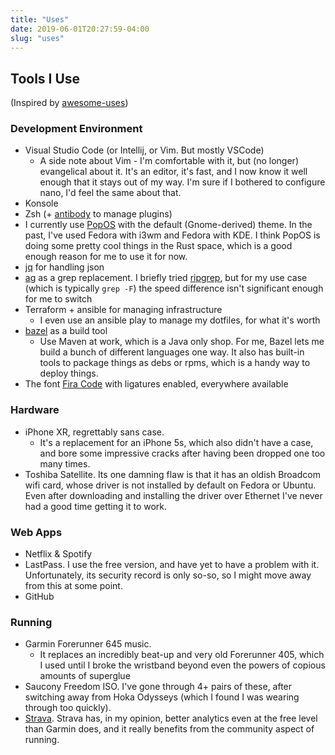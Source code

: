 ```yaml
---
title: "Uses"
date: 2019-06-01T20:27:59-04:00
slug: "uses"
---
```


## Tools I Use

(Inspired by [awesome-uses](https://github.com/wesbos/awesome-uses))

### Development Environment

* Visual Studio Code (or Intellij, or Vim. But mostly VSCode)
  * A side note about Vim - I'm comfortable with it, but (no longer)
    evangelical about it. It's an editor, it's fast, and I now know it
    well enough that it stays out of my way. I'm sure if I bothered to
    configure nano, I'd feel the same about that.
* Konsole
* Zsh (+ [antibody](http://getantibody.github.io/) to manage plugins)
* I currently use [PopOS](https://system76.com/pop) with the default
  (Gnome-derived) theme. In the past, I've used Fedora with i3wm and
  Fedora with KDE. I think PopOS is doing some pretty cool things in
  the Rust space, which is a good enough reason for me to use it for now.
* [jq](https://stedolan.github.io/jq/) for handling json
* [ag](https://geoff.greer.fm/ag/) as a grep replacement. I briefly tried
  [ripgrep](https://github.com/BurntSushi/ripgrep), but for my use case
  (which is typically `grep -F`) the speed difference isn't significant
  enough for me to switch
* Terraform + ansible for managing infrastructure
  * I even use an ansible play to manage my dotfiles, for what
    it's worth
* [bazel](https://bazel.build/) as a build tool
  * Use Maven at work, which is a Java only shop. For me, Bazel lets me
    build a bunch of different languages one way. It also has built-in
    tools to package things as debs or rpms, which is a handy way to deploy
    things.
* The font [Fira Code](https://github.com/tonsky/FiraCode) with
  ligatures enabled, everywhere available

### Hardware

* iPhone XR, regrettably sans case.
  * It's a replacement for an iPhone 5s, which also didn't have a
    case, and bore some impressive cracks after having been dropped
    one too many times.
* Toshiba Satellite. Its one damning flaw is that it has an oldish
  Broadcom wifi card, whose driver is not installed by default on Fedora or
  Ubuntu. Even after downloading and installing the driver over Ethernet I've
  never had a good time getting it to work.

### Web Apps

* Netflix & Spotify
* LastPass. I use the free version, and have yet to have a problem with it.
  Unfortunately, its security record is only so-so, so I might move away from
  this at some point.
* GitHub

### Running

* Garmin Forerunner 645 music.
  * It replaces an incredibly beat-up and very old Forerunner 405, which I used until I broke the wristband beyond even the powers
  of copious amounts of superglue
* Saucony Freedom ISO. I've gone through 4+ pairs of these, after switching
  away from Hoka Odysseys (which I found I was wearing through too quickly).
* [Strava](https://strava.com). Strava has, in my opinion, better analytics
  even at the free level than Garmin does, and it really benefits from the
  community aspect of running.
